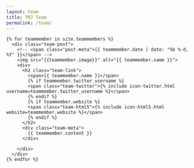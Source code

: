 ```yaml
---
layout: team
title: TR7 Team
permalink: /team/
---
```


<div class="team-posts">

  
  <!-- <h1 class="page-heading">Posts</h1> -->
  
  <!-- <ul class="post-list"> -->
    {% for teammember in site.teammembers %}
      <div class="team-post">
        <!-- <span class="post-meta">{{ teammember.date | date: "%b %-d, %Y" }}</span> -->
        <img src="{{teammember.image}}" alt="{{ teammember.name }}">
        <div>
          <h2 class="team-link">
            <span>{{ teammember.name }}</span>
            {% if teammember.twitter_username %}
            <span class="team-twitter">{% include icon-twitter.html username=teammember.twitter_username %}</span>
            {% endif %}
            {% if teammember.website %}
            <span class="team-html5">{% include icon-html5.html website=teammember.website %}</span>
            {% endif %}
          </h2>
          <div class="team-meta">
            {{ teammember.content }}
          </div>

        </div>
      </div>
    {% endfor %}
  <!-- </ul> -->

  <!-- <p class="rss-subscribe">subscribe <a href="{{ "/feed.xml" | prepend: site.baseurl }}">via RSS</a></p> -->
  
</div>